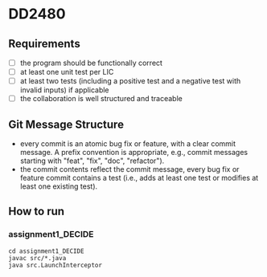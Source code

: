 # DD2480

## Requirements
- [ ] the program should be functionally correct
- [ ] at least one unit test per LIC
- [ ] at least two tests (including a positive test and a negative test with invalid inputs) if applicable
- [ ] the collaboration is well structured and traceable

## Git Message Structure

- every commit is an atomic bug fix or feature, with a clear commit message. A prefix convention is appropriate, e.g., commit messages starting with "feat", "fix", "doc", "refactor").
- the commit contents reflect the commit message, every bug fix or feature commit contains a test (i.e., adds at least one test or modifies at least one existing test).

## How to run
### assignment1_DECIDE
```
cd assignment1_DECIDE
javac src/*.java
java src.LaunchInterceptor
```

